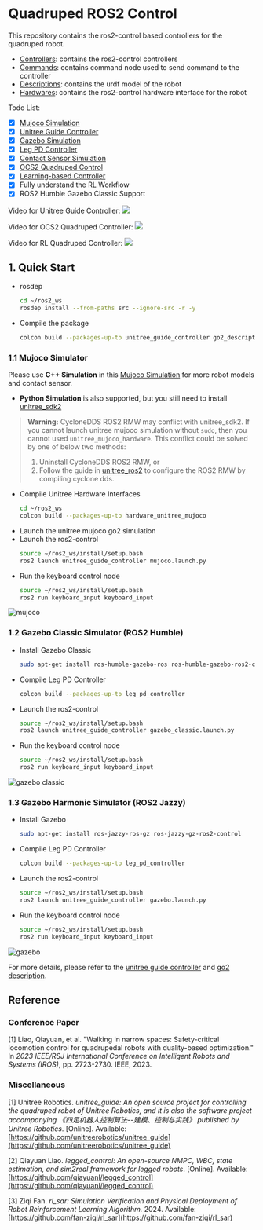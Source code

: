 # Quadruped ROS2 Control

This repository contains the ros2-control based controllers for the quadruped robot.

* [Controllers](controllers): contains the ros2-control controllers
* [Commands](commands): contains command node used to send command to the controller
* [Descriptions](descriptions): contains the urdf model of the robot
* [Hardwares](hardwares): contains the ros2-control hardware interface for the robot

Todo List:

- [x] [Mujoco Simulation](hardwares/hardware_unitree_mujoco)
- [x] [Unitree Guide Controller](controllers/unitree_guide_controller)
- [x] [Gazebo Simulation](descriptions/quadruped_gazebo)
- [x] [Leg PD Controller](controllers/leg_pd_controller)
- [x] [Contact Sensor Simulation](https://github.com/legubiao/unitree_mujoco)
- [x] [OCS2 Quadruped Control](controllers/ocs2_quadruped_controller)
- [x] [Learning-based Controller](controllers/rl_quadruped_controller/)
- [x] Fully understand the RL Workflow
- [x] ROS2 Humble Gazebo Classic Support

Video for Unitree Guide Controller:
[![](http://i1.hdslb.com/bfs/archive/310e6208920985ac43015b2da31c01ec15e2c5f9.jpg)](https://www.bilibili.com/video/BV1aJbAeZEuo/)

Video for OCS2 Quadruped Controller:
[![](http://i0.hdslb.com/bfs/archive/e758ce019587032449a153cf897a543443b64bba.jpg)](https://www.bilibili.com/video/BV1UcxieuEmH/)

Video for RL Quadruped Controller:
[![](http://i0.hdslb.com/bfs/archive/9886e7f9ed06d7f880b5614cb2f4c3ec1d7bf85f.jpg)](https://www.bilibili.com/video/BV1QP1pYBE47/)

## 1. Quick Start

* rosdep
    ```bash
    cd ~/ros2_ws
    rosdep install --from-paths src --ignore-src -r -y
    ```
* Compile the package
    ```bash
    colcon build --packages-up-to unitree_guide_controller go2_description keyboard_input 
    ```

### 1.1 Mujoco Simulator

Please use **C++ Simulation** in this [Mujoco Simulation](https://github.com/legubiao/unitree_mujoco) for more robot models and contact sensor. 
* **Python Simulation** is also supported, but you still need to install [unitree_sdk2](https://github.com/unitreerobotics/unitree_sdk2)

> **Warning:** CycloneDDS ROS2 RMW may conflict with unitree_sdk2. If you cannot launch unitree mujoco simulation
> without `sudo`, then you cannot used `unitree_mujoco_hardware`. This conflict could be solved by one of below two methods:
> 1. Uninstall CycloneDDS ROS2 RMW, or
> 2. Follow the guide in [unitree_ros2](https://github.com/unitreerobotics/unitree_ros2) to configure the ROS2 RMW by compiling cyclone dds. 

* Compile Unitree Hardware Interfaces
    ```bash
    cd ~/ros2_ws
    colcon build --packages-up-to hardware_unitree_mujoco
    ```
* Launch the unitree mujoco go2 simulation
* Launch the ros2-control
    ```bash
    source ~/ros2_ws/install/setup.bash
    ros2 launch unitree_guide_controller mujoco.launch.py
    ```
* Run the keyboard control node
    ```bash
    source ~/ros2_ws/install/setup.bash
    ros2 run keyboard_input keyboard_input
    ```

![mujoco](.images/mujoco.png)

### 1.2 Gazebo Classic Simulator (ROS2 Humble)
* Install Gazebo Classic
  ```bash
  sudo apt-get install ros-humble-gazebo-ros ros-humble-gazebo-ros2-control
  ```
* Compile Leg PD Controller
    ```bash
    colcon build --packages-up-to leg_pd_controller
    ```
* Launch the ros2-control
    ```bash
    source ~/ros2_ws/install/setup.bash
    ros2 launch unitree_guide_controller gazebo_classic.launch.py
    ```
* Run the keyboard control node
    ```bash
    source ~/ros2_ws/install/setup.bash
    ros2 run keyboard_input keyboard_input
    ```

![gazebo classic](.images/gazebo_classic.png)


### 1.3 Gazebo Harmonic Simulator (ROS2 Jazzy)

* Install Gazebo
  ```bash
  sudo apt-get install ros-jazzy-ros-gz ros-jazzy-gz-ros2-control
  ```

* Compile Leg PD Controller
    ```bash
    colcon build --packages-up-to leg_pd_controller
    ```
* Launch the ros2-control
    ```bash
    source ~/ros2_ws/install/setup.bash
    ros2 launch unitree_guide_controller gazebo.launch.py
    ```
* Run the keyboard control node
    ```bash
    source ~/ros2_ws/install/setup.bash
    ros2 run keyboard_input keyboard_input
    ```
![gazebo](.images/gazebo.png)

For more details, please refer to the [unitree guide controller](controllers/unitree_guide_controller/)
and [go2 description](descriptions/unitree/go2_description/).

## Reference

### Conference Paper

[1] Liao, Qiayuan, et al. "Walking in narrow spaces: Safety-critical locomotion control for quadrupedal robots with
duality-based optimization." In *2023 IEEE/RSJ International Conference on Intelligent Robots and Systems (IROS)*, pp.
2723-2730. IEEE, 2023.

### Miscellaneous

[1] Unitree Robotics. *unitree\_guide: An open source project for controlling the quadruped robot of Unitree Robotics,
and it is also the software project accompanying 《四足机器人控制算法--建模、控制与实践》 published by Unitree
Robotics*. [Online].
Available: [https://github.com/unitreerobotics/unitree_guide](https://github.com/unitreerobotics/unitree_guide)

[2] Qiayuan Liao. *legged\_control: An open-source NMPC, WBC, state estimation, and sim2real framework for legged
robots*. [Online]. Available: [https://github.com/qiayuanl/legged_control](https://github.com/qiayuanl/legged_control)

[3] Ziqi Fan. *rl\_sar: Simulation Verification and Physical Deployment of Robot Reinforcement Learning Algorithm.*
2024. Available: [https://github.com/fan-ziqi/rl_sar](https://github.com/fan-ziqi/rl_sar) 